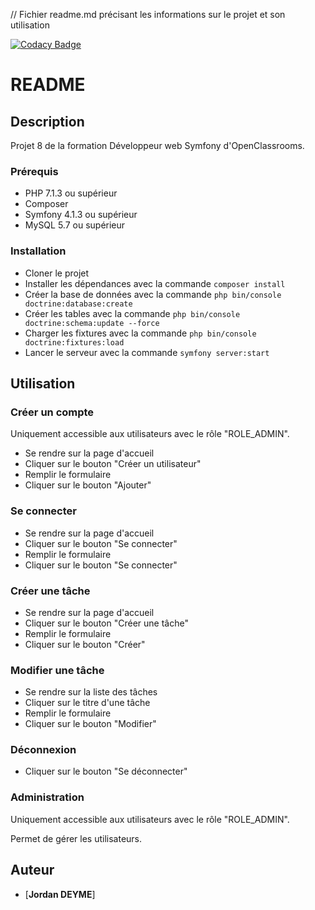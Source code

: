 // Fichier readme.md précisant les informations sur le projet et son utilisation

[![Codacy Badge](https://app.codacy.com/project/badge/Grade/6b14d199106b4844ad86bb868d48a637)](https://www.codacy.com/gh/JoDeyme/todoNco/dashboard?utm_source=github.com&amp;utm_medium=referral&amp;utm_content=JoDeyme/todoNco&amp;utm_campaign=Badge_Grade)

# README

## Description

Projet 8 de la formation Développeur web Symfony d'OpenClassrooms.

### Prérequis

- PHP 7.1.3 ou supérieur
- Composer
- Symfony 4.1.3 ou supérieur
- MySQL 5.7 ou supérieur

### Installation

- Cloner le projet
- Installer les dépendances avec la commande `composer install`
- Créer la base de données avec la commande `php bin/console doctrine:database:create`
- Créer les tables avec la commande `php bin/console doctrine:schema:update --force`
- Charger les fixtures avec la commande `php bin/console doctrine:fixtures:load`
- Lancer le serveur avec la commande `symfony server:start`

## Utilisation

### Créer un compte

Uniquement accessible aux utilisateurs avec le rôle "ROLE_ADMIN".

- Se rendre sur la page d'accueil
- Cliquer sur le bouton "Créer un utilisateur"
- Remplir le formulaire
- Cliquer sur le bouton "Ajouter"

### Se connecter

- Se rendre sur la page d'accueil
- Cliquer sur le bouton "Se connecter"
- Remplir le formulaire
- Cliquer sur le bouton "Se connecter"

### Créer une tâche

- Se rendre sur la page d'accueil
- Cliquer sur le bouton "Créer une tâche"
- Remplir le formulaire
- Cliquer sur le bouton "Créer"

### Modifier une tâche

- Se rendre sur la liste des tâches
- Cliquer sur le titre d'une tâche
- Remplir le formulaire
- Cliquer sur le bouton "Modifier"

### Déconnexion

- Cliquer sur le bouton "Se déconnecter"

### Administration

Uniquement accessible aux utilisateurs avec le rôle "ROLE_ADMIN".

Permet de gérer les utilisateurs. 

## Auteur

- [**Jordan DEYME**]

